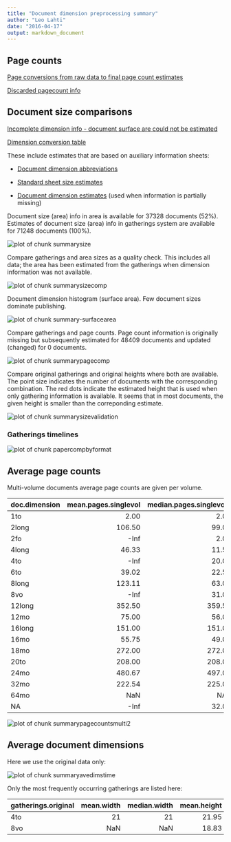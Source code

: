 ```yaml
---
title: "Document dimension preprocessing summary"
author: "Leo Lahti"
date: "2016-04-17"
output: markdown_document
---
```



## Page counts

[Page conversions from raw data to final page count estimates](https://raw.githubusercontent.com/rOpenGov/estc/master/inst/examples/output.tables/pagecount_conversion_nontrivial.csv)

<!--[Page conversions from raw data to final page count estimates with volume info](https://raw.githubusercontent.com/rOpenGov/estc/master/inst/examples/output.tables/page_conversion_table_full.csv)-->

[Discarded pagecount info](https://raw.githubusercontent.com/rOpenGov/estc/master/inst/examples/output.tables/pagecount_discarded.csv)



## Document size comparisons

[Incomplete dimension info - document surface are could not be estimated](https://raw.githubusercontent.com/rOpenGov/estc/master/inst/examples/output.tables/physical_dimension_incomplete.csv)

[Dimension conversion table](https://raw.githubusercontent.com/rOpenGov/estc/master/inst/examples/output.tables/conversions_physical_dimension.csv)


These include estimates that are based on auxiliary information sheets:

  * [Document dimension abbreviations](https://github.com/rOpenGov/bibliographica/blob/master/inst/extdata/document_size_abbreviations.csv)

  * [Standard sheet size estimates](https://github.com/rOpenGov/bibliographica/blob/master/inst/extdata/sheetsizes.csv)

  * [Document dimension estimates](https://github.com/rOpenGov/bibliographica/blob/master/inst/extdata/documentdimensions.csv) (used when information is partially missing)


  
<!--[Discarded dimension info](https://raw.githubusercontent.com/rOpenGov/estc/master/inst/examples/output.tables/dimensions_discarded.csv)-->

Document size (area) info in area is available for 37328 documents (52%). Estimates of document size (area) info in gatherings system are available for 71248 documents (100%). 

![plot of chunk summarysize](figure/summarysize-1.png)


Compare gatherings and area sizes as a quality check. This includes all data; the area has been estimated from the gatherings when dimension information was not available.

![plot of chunk summarysizecomp](figure/summarysizecomp-1.png)

Document dimension histogram (surface area). Few document sizes dominate publishing.

![plot of chunk summary-surfacearea](figure/summary-surfacearea-1.png)


Compare gatherings and page counts. Page count information is originally missing but subsequently estimated for 48409 documents and updated (changed) for 0 documents. 


![plot of chunk summarypagecomp](figure/summarypagecomp-1.png)

Compare original gatherings and original heights where both are available. The point size indicates the number of documents with the corresponding combination. The red dots indicate the estimated height that is used when only gathering information is available. It seems that in most documents, the given height is smaller than the correponding estimate.

![plot of chunk summarysizevalidation](figure/summarysizevalidation-1.png)

### Gatherings timelines

![plot of chunk papercompbyformat](figure/papercompbyformat-1.png)

## Average page counts 

Multi-volume documents average page counts are given per volume.


|doc.dimension | mean.pages.singlevol| median.pages.singlevol| n.singlevol|mean.pages.multivol |median.pages.multivol | n.multivol| mean.pages.issue| median.pages.issue| n.issue|
|:-------------|--------------------:|----------------------:|-----------:|:-------------------|:---------------------|----------:|----------------:|------------------:|-------:|
|1to           |                 2.00|                    2.0|         456|NA                  |NA                    |         NA|               NA|                 NA|      NA|
|2long         |               106.50|                   99.0|           4|NA                  |NA                    |         NA|            47.00|               47.0|       2|
|2fo           |                 -Inf|                    2.0|        3222|NA                  |NA                    |         NA|            22.35|               18.0|     144|
|4long         |                46.33|                   11.5|         206|NA                  |NA                    |         NA|            19.76|               17.0|      80|
|4to           |                 -Inf|                   20.0|       15657|NA                  |NA                    |         NA|            20.31|               20.0|   12426|
|6to           |                39.02|                   22.5|          29|NA                  |NA                    |         NA|            22.50|               22.5|      27|
|8long         |               123.11|                   63.0|          99|NA                  |NA                    |         NA|            25.24|               21.0|      17|
|8vo           |                 -Inf|                   31.0|        7774|NA                  |NA                    |         NA|            30.20|               31.0|    5911|
|12long        |               352.50|                  359.5|           7|NA                  |NA                    |         NA|            28.00|               28.0|       1|
|12mo          |                75.00|                   56.0|        3234|NA                  |NA                    |         NA|            19.70|               17.0|     116|
|16long        |               151.00|                  151.0|           1|NA                  |NA                    |         NA|               NA|                 NA|      NA|
|16mo          |                55.75|                   49.0|        1665|NA                  |NA                    |         NA|            48.19|               49.0|    1559|
|18mo          |               272.00|                  272.0|           8|NA                  |NA                    |         NA|               NA|                 NA|      NA|
|20to          |               208.00|                  208.0|           1|NA                  |NA                    |         NA|               NA|                 NA|      NA|
|24mo          |               480.67|                  497.0|          12|NA                  |NA                    |         NA|               NA|                 NA|      NA|
|32mo          |               222.54|                  225.0|          57|NA                  |NA                    |         NA|               NA|                 NA|      NA|
|64mo          |                  NaN|                     NA|           8|NA                  |NA                    |         NA|               NA|                 NA|      NA|
|NA            |                 -Inf|                   32.0|       38808|NA                  |NA                    |         NA|            30.75|               32.0|   29230|


![plot of chunk summarypagecountsmulti2](figure/summarypagecountsmulti2-1.png)


## Average document dimensions 

Here we use the original data only:

![plot of chunk summaryavedimstime](figure/summaryavedimstime-1.png)




Only the most frequently occurring gatherings are listed here:


|gatherings.original | mean.width| median.width| mean.height| median.height|  n|
|:-------------------|----------:|------------:|-----------:|-------------:|--:|
|4to                 |         21|           21|       21.95|         21.95| 19|
|8vo                 |        NaN|          NaN|       18.83|         18.83| 12|


